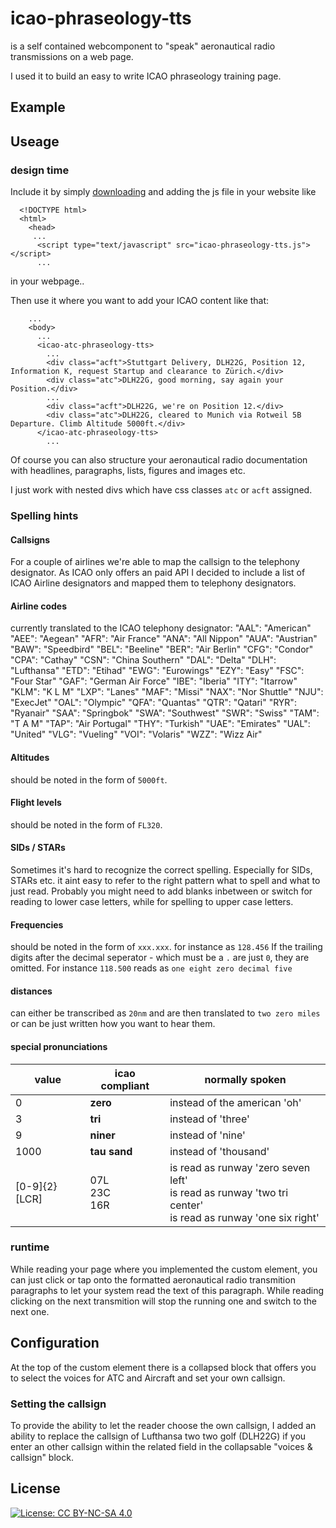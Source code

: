 # icao-phraseology-tts
is a self contained webcomponent to "speak" aeronautical radio transmissions on a web page.

I used it to build an easy to write ICAO phraseology training page.

## Example

## Useage
### design time
Include it by simply [downloading](https://raw.githubusercontent.com/joeherwig/icao-phraseology-tts/main/icao-atc-phraseology-tts.js) and adding the js file in your website like

      <!DOCTYPE html>
      <html>
        <head>
         ...
          <script type="text/javascript" src="icao-phraseology-tts.js"></script>
          ...
in your webpage..

Then use it where you want to add your ICAO content like that:


        ...
        <body>
          ...
          <icao-atc-phraseology-tts>
            ...
            <div class="acft">Stuttgart Delivery, DLH22G, Position 12, Information K, request Startup and clearance to Zürich.</div>
            <div class="atc">DLH22G, good morning, say again your Position.</div>
            ...
            <div class="acft">DLH22G, we're on Position 12.</div>
            <div class="atc">DLH22G, cleared to Munich via Rotweil 5B Departure. Climb Altitude 5000ft.</div>
          </icao-atc-phraseology-tts>
            ...
          
Of course you can also structure your aeronautical radio documentation with headlines, paragraphs, lists, figures and images etc.

I just work with nested divs which have css classes `atc` or `acft` assigned.

### Spelling hints
#### Callsigns
For a couple of airlines we're able to map the callsign to the telephony designator.
As ICAO only offers an paid API I decided to include a list of ICAO Airline designators and mapped them to telephony designators.

#### Airline codes 
currently translated to the ICAO telephony designator:
"AAL": "American"
"AEE": "Aegean"
"AFR": "Air France"
"ANA": "All Nippon"
"AUA": "Austrian"
"BAW": "Speedbird"
"BEL": "Beeline"
"BER": "Air Berlin"
"CFG": "Condor"
"CPA": "Cathay"
"CSN": "China Southern"
"DAL": "Delta"
"DLH": "Lufthansa"
"ETD": "Etihad"
"EWG": "Eurowings"
"EZY": "Easy"
"FSC": "Four Star"
"GAF": "German Air Force"
"IBE": "Iberia"
"ITY": "Itarrow"
"KLM": "K L M"
"LXP": "Lanes"
"MAF": "Missi"
"NAX": "Nor Shuttle"
"NJU": "ExecJet"
"OAL": "Olympic"
"QFA": "Quantas"
"QTR": "Qatari"
"RYR": "Ryanair"
"SAA": "Springbok"
"SWA": "Southwest"
"SWR": "Swiss"
"TAM": "T A M"
"TAP": "Air Portugal"
"THY": "Turkish"
"UAE": "Emirates"
"UAL": "United"
"VLG": "Vueling"
"VOI": "Volaris"
"WZZ": "Wizz Air"

#### Altitudes
should be noted in the form of `5000ft`.

#### Flight levels
should be noted in the form of `FL320`.

#### SIDs / STARs
Sometimes it's hard to recognize the correct spelling. Especially for SIDs, STARs etc. it aint easy to refer to the right pattern what to spell and what to just read. 
Probably you might need to add blanks inbetween or switch for reading to lower case letters, while for spelling to upper case letters.

#### Frequencies
should be noted in the form of `xxx.xxx`.
for instance as `128.456`
If the trailing digits after the decimal seperator - which must be a `.` are just `0`, they are omitted.
For instance `118.500` reads as `one eight zero decimal five`

#### distances
can either be transcribed as `20nm` and are then translated to `two zero miles` or can be just written how you want to hear them.

#### special pronunciations
| value | icao compliant | normally spoken |
|--|--|--|
|0 | **zero** | instead of the american 'oh'|
|3 | **tri** | instead of 'three'|
|9 | **niner** | instead of 'nine'|
|1000 | **tau sand** | instead of 'thousand'|
|[0-9]{2}[LCR] | 07L<br>23C<br>16R | is read as runway 'zero seven left'<br>is read as runway 'two tri center'<br>is read as runway 'one six right'<br>|

### runtime
While reading your page where you implemented the custom element, you can just click or tap onto the formatted aeronautical radio transmition paragraphs to let your system read the text of this paragraph.
While reading clicking on the next transmition will stop the running one and switch to the next one.

## Configuration
At the top of the custom element there is a collapsed block that offers you to select the voices for ATC and Aircraft and set your own callsign.

### Setting the callsign
To provide the ability to let the reader choose the own callsign, I added an ability to replace the callsign of Lufthansa two two golf (DLH22G) if you enter an other callsign within the related field in the collapsable "voices & callsign" block.




## License
[![License: CC BY-NC-SA 4.0](https://img.shields.io/badge/License-CC_BY--NC--SA_4.0-lightgrey.svg)](https://creativecommons.org/licenses/by-nc-sa/4.0/)